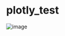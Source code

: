 # plotly_test

![image](https://user-images.githubusercontent.com/38909218/205910417-85ca01ca-1470-424f-a400-5d03de87b244.png)
